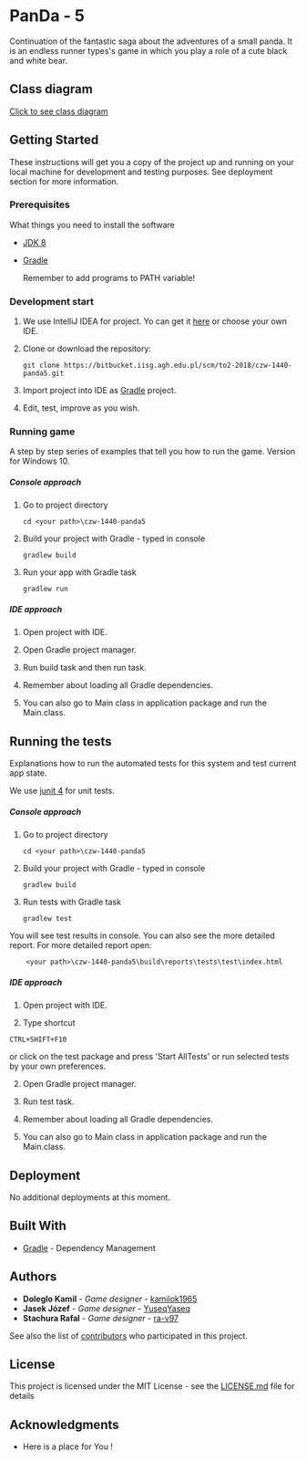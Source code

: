 # PanDa - 5 

Continuation of the fantastic saga about the adventures of a small panda.
It is an endless runner types's game  in which you play a role of a cute black and white bear.

## Class diagram
[Click to see class diagram](./classDiagram_v1.jpg)
## Getting Started

These instructions will get you a copy of the project up and running on your local machine for development and testing purposes. See deployment section for more information.

### Prerequisites

What things you need to install the software 

 - [JDK 8](https://www.oracle.com/technetwork/java/javase/downloads/jdk8-downloads-2133151.html)
 - [Gradle](https://gradle.org/)
 
    Remember to add programs to PATH variable!
### Development start

 1. We use IntelliJ IDEA for project. Yo can get it [here](https://www.jetbrains.com/idea/) or choose your own IDE.
 
 2. Clone or download the repository:
 
    ```
    git clone https://bitbucket.iisg.agh.edu.pl/scm/to2-2018/czw-1440-panda5.git
    ```

 3. Import project into IDE as [Gradle](https://gradle.org/) project.
 
 4. Edit, test, improve as you wish.

### Running game

A step by step series of examples that tell you how to run the game.
Version for Windows 10.
##### Console approach

 1. Go to project directory
    ```
    cd <your path>\czw-1440-panda5
    ```
 2. Build your project with Gradle - typed in console
    ```
    gradlew build
    ```
 3. Run your app with Gradle task
    ```
    gradlew run
    ```
        
##### IDE approach
 1. Open project with IDE.
   
 2. Open Gradle project manager.
    
 3. Run build task and then run task.
 
 4. Remember about loading all Gradle dependencies.
 
 5. You can also go to Main class in application package and run the Main.class.

 
## Running the tests

Explanations how to run the automated tests for this system and test current app state.

We use [junit 4](https://junit.org/junit4/) for unit tests.

##### Console approach

 1. Go to project directory
    ```
    cd <your path>\czw-1440-panda5
    ```
 2. Build your project with Gradle - typed in console
    ```
    gradlew build
    ```
 3. Run tests with Gradle task
    ```
    gradlew test
    ```
  You will see test results in console. You can also see the more detailed report.
  For more detailed report open:
  ```
      <your path>\czw-1440-panda5\build\reports\tests\test\index.html
  ```      
##### IDE approach
 1. Open project with IDE.
 
 2. Type shortcut
 ```
 CTRL+SHIFT+F10
 ```  
 or click on the test package and press 'Start AllTests'
 or run selected tests by your own preferences.
 
 2. Open Gradle project manager.
    
 3. Run test task.
 
 4. Remember about loading all Gradle dependencies.
 
 5. You can also go to Main class in application package and run the Main.class.

## Deployment

No additional deployments at this moment.

## Built With

* [Gradle](https://gradle.org/) - Dependency Management


## Authors

* **Doleglo Kamil** - *Game designer* - [kamilok1965](https://github.com/kamilok1965)
* **Jasek Józef** - *Game designer* - [YuseqYaseq](https://github.com/YuseqYaseq)
* **Stachura Rafal** - *Game designer* - [ra-v97](https://github.com/ra-v97)

See also the list of [contributors](https://bitbucket.iisg.agh.edu.pl/projects/TO2-2018/repos/czw-1440-panda5/graphs/contributors) who participated in this project.

## License

This project is licensed under the MIT License - see the [LICENSE.md](LICENSE.md) file for details

## Acknowledgments

* Here is a place for You !